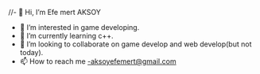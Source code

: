 //- 👋 Hi, I’m Efe mert AKSOY
- 👀 I’m interested in game developing.
- 🌱 I’m currently learning c++.
- 💞️ I’m looking to collaborate on game develop and web develop(but not today).
- 📫 How to reach me -aksoyefemert@gmail.com

